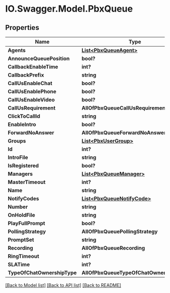 # IO.Swagger.Model.PbxQueue
## Properties

Name | Type | Description | Notes
------------ | ------------- | ------------- | -------------
**Agents** | [**List&lt;PbxQueueAgent&gt;**](PbxQueueAgent.md) |  | [optional] 
**AnnounceQueuePosition** | **bool?** |  | [optional] 
**CallbackEnableTime** | **int?** |  | [optional] 
**CallbackPrefix** | **string** |  | [optional] 
**CallUsEnableChat** | **bool?** |  | [optional] 
**CallUsEnablePhone** | **bool?** |  | [optional] 
**CallUsEnableVideo** | **bool?** |  | [optional] 
**CallUsRequirement** | **AllOfPbxQueueCallUsRequirement** |  | [optional] 
**ClickToCallId** | **string** |  | [optional] 
**EnableIntro** | **bool?** |  | [optional] 
**ForwardNoAnswer** | **AllOfPbxQueueForwardNoAnswer** |  | [optional] 
**Groups** | [**List&lt;PbxUserGroup&gt;**](PbxUserGroup.md) |  | [optional] 
**Id** | **int?** |  | [optional] 
**IntroFile** | **string** |  | [optional] 
**IsRegistered** | **bool?** |  | [optional] 
**Managers** | [**List&lt;PbxQueueManager&gt;**](PbxQueueManager.md) |  | [optional] 
**MasterTimeout** | **int?** |  | [optional] 
**Name** | **string** |  | [optional] 
**NotifyCodes** | [**List&lt;PbxQueueNotifyCode&gt;**](PbxQueueNotifyCode.md) |  | [optional] 
**Number** | **string** |  | [optional] 
**OnHoldFile** | **string** |  | [optional] 
**PlayFullPrompt** | **bool?** |  | [optional] 
**PollingStrategy** | **AllOfPbxQueuePollingStrategy** |  | [optional] 
**PromptSet** | **string** |  | [optional] 
**Recording** | **AllOfPbxQueueRecording** |  | [optional] 
**RingTimeout** | **int?** |  | [optional] 
**SLATime** | **int?** |  | [optional] 
**TypeOfChatOwnershipType** | **AllOfPbxQueueTypeOfChatOwnershipType** |  | [optional] 

[[Back to Model list]](../README.md#documentation-for-models) [[Back to API list]](../README.md#documentation-for-api-endpoints) [[Back to README]](../README.md)

